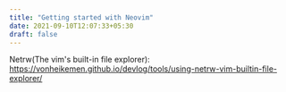 ```yaml
---
title: "Getting started with Neovim"
date: 2021-09-10T12:07:33+05:30
draft: false
---
```


Netrw(The vim's built-in file explorer): https://vonheikemen.github.io/devlog/tools/using-netrw-vim-builtin-file-explorer/
